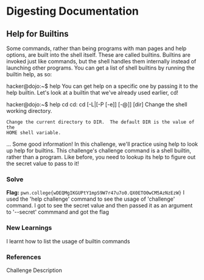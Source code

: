 # Digesting Documentation

## Help for Builtins
Some commands, rather than being programs with man pages and help options, are built into the shell itself. 
These are called builtins. 
Builtins are invoked just like commands, but the shell handles them internally instead of launching other programs. 
You can get a list of shell builtins by running the builtin help, as so:

hacker@dojo:~$ help
You can get help on a specific one by passing it to the help builtin. 
Let's look at a builtin that we've already used earlier, cd!

hacker@dojo:~$ help cd
cd: cd [-L|[-P [-e]] [-@]] [dir]
    Change the shell working directory.
    
    Change the current directory to DIR.  The default DIR is the value of the
    HOME shell variable.
...
Some good information! In this challenge, we'll practice using help to look up help for builtins. This challenge's challenge command is a shell builtin, rather than a program. Like before, you need to lookup its help to figure out the secret value to pass to it!

### Solve
**Flag:** `pwn.college{wDEQMgIKGUPtY1mpS9W7r47u7o0.QX0ETO0wCM5AzNzEzW}`
I used the 'help challenge' command to see the usage of 'challenge' command.
I got to see the secret value and then passed it as an argument to '--secret' commmand and got the flag

### New Learnings
I learnt how to list the usage of builtin commands

### References 
Challenge Description
